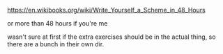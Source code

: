 https://en.wikibooks.org/wiki/Write_Yourself_a_Scheme_in_48_Hours

or more than 48 hours if you're me

wasn't sure at first if the extra exercises should be in the actual thing,
so there are a bunch in their own dir.
